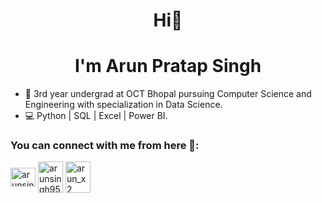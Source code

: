 <h1 align="center">Hi👋</h1>
<h1 align="center">I'm Arun Pratap Singh</h1>

- 🔭 3rd year undergrad at OCT Bhopal pursuing Computer Science and Engineering with specialization in Data Science.
- 💻 Python | SQL | Excel | Power BI.


<h3 align="left">You can connect with me from here 📧:</h3>
<p align="left">
<a href="https://linkedin.com/in/arunsingh02" target="blank"><img align="center" src="https://raw.githubusercontent.com/rahuldkjain/github-profile-readme-generator/master/src/images/icons/Social/linked-in-alt.svg" alt="arunsingh02" height="30" width="40" /></a>
<a href="https://arunsingh952001@gmail.com"target="blank"><img align="center" src="https://cdn4.iconfinder.com/data/icons/social-media-logos-6/512/112-gmail_email_mail-512.png" alt="arunsingh952001@gmail.com" height="50" width="40" /></a>
<a href="https://twitter.com/arun_x2_"target="blank"><img align="center" src="https://pbs.twimg.com/profile_images/1683364783033139200/q256m4uQ_400x400.jpg" alt="arun_x2_" height="50" width="40" /></a>
  
</p>


